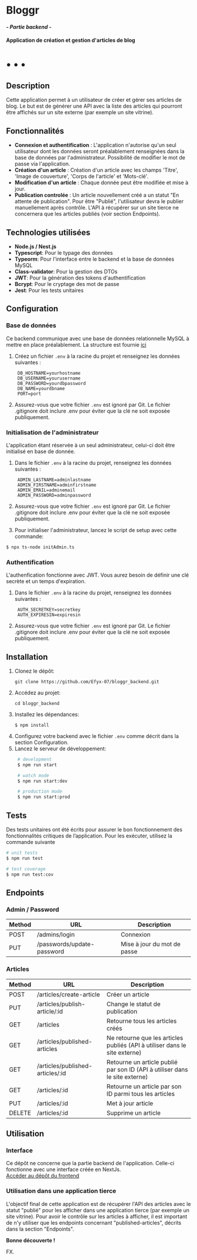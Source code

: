 # Bloggr

#### _- Partie backend -_

#### Application de création et gestion d'articles de blog

# • • •

## Description

Cette application permet à un utilisateur de créer et gérer ses articles de blog. Le but est de générer une API avec la liste des articles qui pourront être affichés sur un site externe (par exemple un site vitrine).

## Fonctionnalités

- **Connexion et authentification** : L'application n'autorise qu'un seul utilisateur dont les données seront préalablement renseignées dans la base de données par l'administrateur. Possibilité de modifier le mot de passe via l'application.
- **Création d'un article** : Création d'un article avec les champs 'Titre', 'Image de couverture', 'Corps de l'article' et 'Mots-clé'.
- **Modification d'un article** : Chaque donnée peut être modifiée et mise à jour.
- **Publication controlée** : Un article nouvellement créé a un statut "En attente de publication". Pour être "Publié", l'utilisateur devra le publier manuellement après contrôle. L'API à récupérer sur un site tierce ne concernera que les articles publiés (voir section Endpoints).

## Technologies utilisées

- **Node.js / Nest.js**
- **Typescript**: Pour le typage des données
- **Typeorm**: Pour l'interface entre le backend et la base de données MySQL
- **Class-validator**: Pour la gestion des DTOs
- **JWT**: Pour la génération des tokens d'authentification
- **Bcrypt**: Pour le cryptage des mot de passe
- **Jest**: Pour les tests unitaires

## Configuration

### Base de données

Ce backend communique avec une base de données relationnelle MySQL à mettre en place préalablement. La structure est fournie [ici](https://github.com/Efyx-07/bloggr_backend/blob/publication/bloggr.db.sql)

1. Créez un fichier `.env` à la racine du projet et renseignez les données suivantes :
   ```plaintext
    DB_HOSTNAME=yourhostname
    DB_USERNAME=yourusername
    DB_PASSWORD=yourdbpassword
    DB_NAME=yourdbname
    PORT=port
   ```
2. Assurez-vous que votre fichier `.env` est ignoré par Git. Le fichier .gitignore doit inclure .env pour éviter que la clé ne soit exposée publiquement.

### Initialisation de l'administrateur

L'application étant réservée à un seul administrateur, celui-ci doit être initialisé en base de donnée.

1. Dans le fichier `.env` à la racine du projet, renseignez les données suivantes :
   ```plaintext
    ADMIN_LASTNAME=adminlastname
    ADMIN_FIRSTNAME=adminfirstname
    ADMIN_EMAIL=adminemail
    ADMIN_PASSWORD=adminpassword
   ```
2. Assurez-vous que votre fichier `.env` est ignoré par Git. Le fichier .gitignore doit inclure .env pour éviter que la clé ne soit exposée publiquement.

3. Pour initialiser l'administrateur, lancez le script de setup avec cette commande: 
```bash
$ npx ts-node initAdmin.ts
```

### Authentification

L'authenfication fonctionne avec JWT. Vous aurez besoin de définir une clé secrète et un temps d'expiration.

1. Dans le fichier `.env` à la racine du projet, renseignez les données suivantes :
   ```plaintext
    AUTH_SECRETKEY=secretkey
    AUTH_EXPIRESIN=expiresin
   ```
2. Assurez-vous que votre fichier `.env` est ignoré par Git. Le fichier .gitignore doit inclure .env pour éviter que la clé ne soit exposée publiquement.


## Installation

1. Clonez le dépôt:
   ```plaintext
   git clone https://github.com/Efyx-07/bloggr_backend.git
   ```
2. Accédez au projet:
   ```plaintext
   cd bloggr_backend
   ```
3. Installez les dépendances:
   ```plaintext
   $ npm install
   ```
4. Configurez votre backend avec le fichier `.env` comme décrit dans la section Configuration.
5. Lancez le serveur de développement:
   ```bash
    # development
    $ npm run start

    # watch mode
    $ npm run start:dev

    # production mode
    $ npm run start:prod
    ```

## Tests

Des tests unitaires ont été écrits pour assurer le bon fonctionnement des fonctionnalités critiques de l’application. Pour les exécuter, utilisez la commande suivante

```bash
# unit tests
$ npm run test

# test coverage
$ npm run test:cov
```
## Endpoints

### Admin / Password
| **Method** | **URL**                      | **Description**       |
|------------|------------------------------|-----------------------|
| POST       | /admins/login                | Connexion             |
| PUT        | /passwords/update-password   | Mise à jour du mot de passe|

### Articles
| **Method** | **URL**                      | **Description**                      |
|------------|------------------------------|--------------------------------------|
| POST       | /articles/create-article     | Créer un article                     |
| PUT        | /articles/publish-article/:id| Change le statut de publication      |
| GET        | /articles                    | Retourne tous les articles créés     |
| GET        | /articles/published-articles | Ne retourne que les articles publiés (API à utiliser dans le site externe)|
| GET        | /articles/published-articles/:id | Retourne un article publié par son ID (API à utiliser dans le site externe)|
| GET        | /articles/:id                | Retourne un article par son ID parmi tous les articles|
| PUT        | /articles/:id                | Met à jour article                    |
| DELETE     | /articles/:id                | Supprime un article                   |


## Utilisation

### Interface

Ce dépôt ne concerne que la partie backend de l'application. Celle-ci fonctionne avec une interface créée en NextJs.  
 <a href="https://github.com/Efyx-07/bloggr_frontend">Accéder au dépôt du frontend</a>

### Utilisation dans une application tierce

L'objectif final de cette application est de récupérer l'API des articles avec le statut "publié" pour les afficher dans une application tierce (par exemple un site vitrine).
Pour avoir le contrôle sur les articles à afficher, il est important de n'y utiliser que les endpoints concernant "published-articles", décrits dans la section "Endpoints".

**Bonne découverte !**

FX.